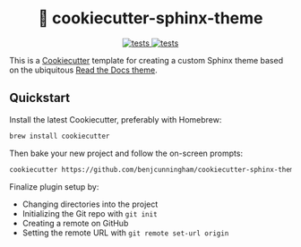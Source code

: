 <h1 align="center">
🍪 cookiecutter-sphinx-theme
</h1>

<p align="center">
  <a href="https://github.com/benjcunningham/cookiecutter-sphinx-theme/actions/workflows/tests.yaml">
    <img alt="tests" src="https://github.com/benjcunningham/cookiecutter-sphinx-theme/actions/workflows/tests.yaml/badge.svg">
  </a>
  <a href="https://github.com/benjcunningham/cookiecutter-sphinx-theme/actions/workflows/documentation.yaml">
    <img alt="tests" src="https://github.com/benjcunningham/cookiecutter-sphinx-theme/actions/workflows/documentation.yaml/badge.svg">
  </a>
</p>

This is a [Cookiecutter](https://github.com/cookiecutter/cookiecutter) template
for creating a custom Sphinx theme based on the ubiquitous [Read the Docs
theme](https://sphinx-rtd-theme.readthedocs.io/en/stable/).

## Quickstart

Install the latest Cookiecutter, preferably with Homebrew:

```bash
brew install cookiecutter
```

Then bake your new project and follow the on-screen prompts:

```bash
cookiecutter https://github.com/benjcunningham/cookiecutter-sphinx-theme.git
```

Finalize plugin setup by:

- Changing directories into the project
- Initializing the Git repo with `git init`
- Creating a remote on GitHub
- Setting the remote URL with `git remote set-url origin`
